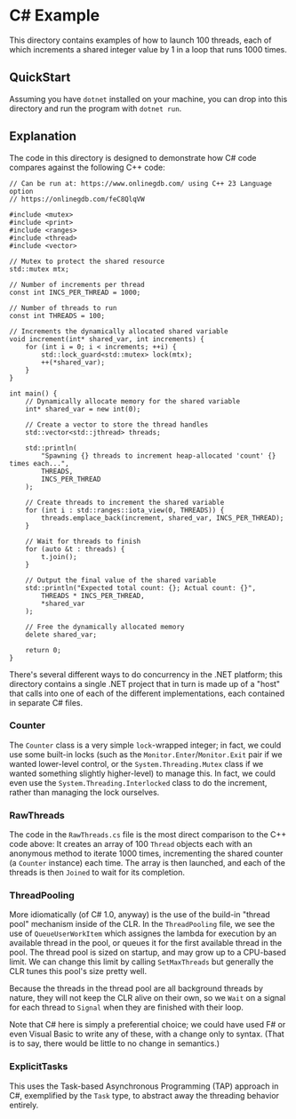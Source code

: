 # C# Example
This directory contains examples of how to launch 100 threads, each of which increments a shared integer value by 1 in a loop that runs 1000 times. 

## QuickStart
Assuming you have `dotnet` installed on your machine, you can drop into this directory and run the program with `dotnet run`.

## Explanation
The code in this directory is designed to demonstrate how C# code compares against the following C++ code:

```
// Can be run at: https://www.onlinegdb.com/ using C++ 23 Language option
// https://onlinegdb.com/feC8QlqVW

#include <mutex>
#include <print>
#include <ranges>
#include <thread>
#include <vector>

// Mutex to protect the shared resource
std::mutex mtx;

// Number of increments per thread
const int INCS_PER_THREAD = 1000;

// Number of threads to run
const int THREADS = 100;

// Increments the dynamically allocated shared variable
void increment(int* shared_var, int increments) {
    for (int i = 0; i < increments; ++i) {
        std::lock_guard<std::mutex> lock(mtx);
        ++(*shared_var);
    }
}

int main() {
    // Dynamically allocate memory for the shared variable
    int* shared_var = new int(0);
    
    // Create a vector to store the thread handles
    std::vector<std::jthread> threads;

    std::println(
        "Spawning {} threads to increment heap-allocated 'count' {} times each...",
        THREADS,
        INCS_PER_THREAD
    );

    // Create threads to increment the shared variable
    for (int i : std::ranges::iota_view(0, THREADS)) {
        threads.emplace_back(increment, shared_var, INCS_PER_THREAD);
    }

    // Wait for threads to finish
    for (auto &t : threads) {
        t.join();
    }

    // Output the final value of the shared variable
    std::println("Expected total count: {}; Actual count: {}",
        THREADS * INCS_PER_THREAD,
        *shared_var
    );

    // Free the dynamically allocated memory
    delete shared_var;

    return 0;
}
```

There's several different ways to do concurrency in the .NET platform; this directory contains a single .NET project that in turn is made up of a "host" that calls into one of each of the different implementations, each contained in separate C# files.

### Counter
The `Counter` class is a very simple `lock`-wrapped integer; in fact, we could use some built-in locks (such as the `Monitor.Enter`/`Monitor.Exit` pair if we wanted lower-level control, or the `System.Threading.Mutex` class if we wanted something slightly higher-level) to manage this. In fact, we could even use the `System.Threading.Interlocked` class to do the increment, rather than managing the lock ourselves.

### RawThreads
The code in the `RawThreads.cs` file is the most direct comparison to the C++ code above: It creates an array of 100 `Thread` objects each with an anonymous method to iterate 1000 times, incrementing the shared counter (a `Counter` instance) each time. The array is then launched, and each of the threads is then `Joined` to wait for its completion.

### ThreadPooling
More idiomatically (of C# 1.0, anyway) is the use of the build-in "thread pool" mechanism inside of the CLR. In the `ThreadPooling` file, we see the use of `QueueUserWorkItem` which assignes the lambda for execution by an available thread in the pool, or queues it for the first available thread in the pool. The thread pool is sized on startup, and may grow up to a CPU-based limit. We can change this limit by calling `SetMaxThreads` but generally the CLR tunes this pool's size pretty well.

Because the threads in the thread pool are all background threads by nature, they will not keep the CLR alive on their own, so we `Wait` on a signal for each thread to `Signal` when they are finished with their loop.

Note that C# here is simply a preferential choice; we could have used F# or even Visual Basic to write any of these, with a change only to syntax. (That is to say, there would be little to no change in semantics.)

### ExplicitTasks
This uses the Task-based Asynchronous Programming (TAP) approach in C#, exemplified by the `Task` type, to abstract away the threading behavior entirely.

